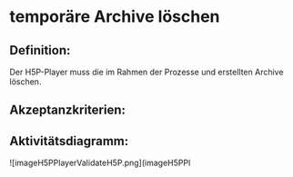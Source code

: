 # temporäre Archive löschen

## Definition:

Der H5P-Player muss die im Rahmen der Prozesse [](HSE1.md)und [](HSE2.md)
erstellten Archive löschen. 
 
## Akzeptanzkriterien:




## Aktivitätsdiagramm:


![imageH5PPlayerValidateH5P.png](imageH5PPl